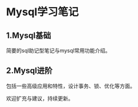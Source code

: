 # Mysql学习笔记

## 1.Mysql基础

简要的sql助记型笔记与mysql常用功能介绍。

## 2.Mysql进阶

包括一些高级应用和特性，设计事务、锁、优化等方面。





欢迎扩充与建议，持续更新。